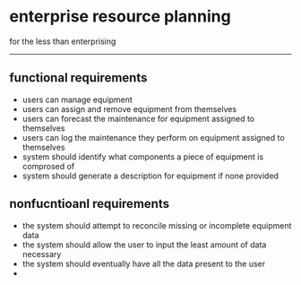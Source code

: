 # enterprise resource planning

for the less than enterprising

---

## functional requirements 

- users can manage equipment
- users can assign and remove equipment from themselves
- users can forecast the maintenance for equipment assigned to themselves
- users can log the maintenance they perform on equipment assigned to themselves
- system should identify what components a piece of equipment is comprosed of
- system should generate a description for equipment if none provided



## nonfucntioanl requirements

- the system should attempt to reconcile missing or incomplete equipment data
- the system should allow the user to input the least amount of data necessary
- the system should eventually have all the data present to the user 
- 

